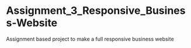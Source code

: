 # Assignment_3_Responsive_Business-Website
Assignment based project to make a full responsive business website
